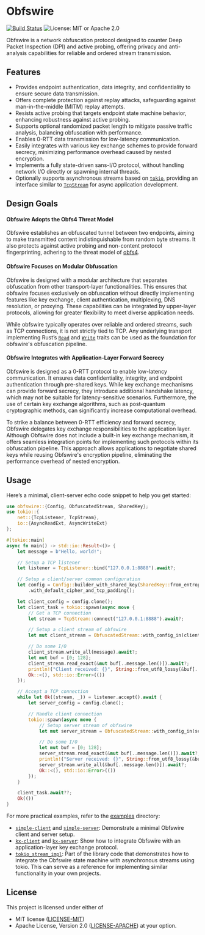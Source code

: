# Obfswire

[![Build Status](https://github.com/Brainmaker/Obfswire/actions/workflows/ci.yml/badge.svg)](https://github.com/Brainmaker/Obfswire/actions/workflows/ci.yml)
![License: MIT or Apache 2.0](https://img.shields.io/badge/license-MIT%20or%20Apache%202.0-blue)

Obfswire is a network obfuscation protocol designed to counter Deep Packet 
Inspection (DPI) and active probing, offering privacy and anti-analysis 
capabilities for reliable and ordered stream transmission.

## Features

- Provides endpoint authentication, data integrity, and confidentiality to 
  ensure secure data transmission.
- Offers complete protection against replay attacks, safeguarding 
  against man-in-the-middle (MITM) replay attempts.
- Resists active probing that targets endpoint state machine behavior,
  enhancing robustness against active probing.
- Supports optional randomized packet length to mitigate passive traffic
  analysis, balancing obfuscation with performance.
- Enables 0-RTT data transmission for low-latency communication.
- Easily integrates with various key exchange schemes to provide forward secrecy, 
  minimizing performance overhead caused by nested encryption.
- Implements a fully state-driven sans-I/O protocol, without handling network 
  I/O directly or spawning internal threads.
- Optionally supports asynchronous streams based on [`tokio`][tokio-link], 
  providing an interface similar to [`TcpStream`][tcp-stream-link] for async 
  application development.

## Design Goals

#### Obfswire Adopts the Obfs4 Threat Model

Obfswire establishes an obfuscated tunnel between two endpoints, aiming to make 
transmitted content indistinguishable from random byte streams. It also protects 
against active probing and non-content protocol fingerprinting, 
adhering to the threat model of [obfs4][obfs4-link].

#### Obfswire Focuses on Modular Obfuscation

Obfswire is designed with a modular architecture that separates obfuscation from 
other transport-layer functionalities. This ensures that obfswire focuses 
exclusively on obfuscation without directly implementing features like key exchange, 
client authentication, multiplexing, DNS resolution, or proxying. These capabilities 
can be integrated by upper-layer protocols, allowing for greater flexibility to 
meet diverse application needs.

While obfswire typically operates over reliable and ordered streams, such as TCP 
connections, it is not strictly tied to TCP. Any underlying transport implementing 
Rust’s [`Read`][read-trait-link] and [`Write`][write-trait-link] traits can be 
used as the foundation for obfswire's obfuscation pipeline.

#### Obfswire Integrates with Application-Layer Forward Secrecy

Obfswire is designed as a 0-RTT protocol to enable low-latency communication. 
It ensures data confidentiality, integrity, and endpoint authentication through 
pre-shared keys. While key exchange mechanisms can provide forward secrecy, they 
introduce additional handshake latency, which may not be suitable for 
latency-sensitive scenarios. Furthermore, the use of certain key exchange algorithms, 
such as post-quantum cryptographic methods, can significantly increase 
computational overhead.

To strike a balance between 0-RTT efficiency and forward secrecy, Obfswire 
delegates key exchange responsibilities to the application layer.
Although Obfswire does not include a built-in key exchange mechanism, it offers 
seamless integration points for implementing such protocols within its 
obfuscation pipeline. This approach allows applications to negotiate shared keys 
while reusing Obfswire's encryption pipeline, eliminating the performance overhead
of nested encryption.

## Usage

Here’s a minimal, client-server echo code snippet to help you get started:

```rust
use obfswire::{Config, ObfuscatedStream, SharedKey};
use tokio::{
    net::{TcpListener, TcpStream},
    io::{AsyncReadExt, AsyncWriteExt}
};

#[tokio::main]
async fn main() -> std::io::Result<()> {
    let message = b"Hello, world!";

    // Setup a TCP listener
    let listener = TcpListener::bind("127.0.0.1:8888").await?;

    // Setup a client/server common configuration
    let config = Config::builder_with_shared_key(SharedKey::from_entropy())
        .with_default_cipher_and_tcp_padding();

    let client_config = config.clone();
    let client_task = tokio::spawn(async move {
        // Get a TCP connection
        let stream = TcpStream::connect("127.0.0.1:8888").await?;

        // Setup a client stream of obfswire
        let mut client_stream = ObfuscatedStream::with_config_in(client_config, stream);

        // Do some I/O
        client_stream.write_all(message).await?;
        let mut buf = [0; 128];
        client_stream.read_exact(&mut buf[..message.len()]).await?;
        println!("Client received: {}", String::from_utf8_lossy(&buf[..message.len()]));
        Ok::<(), std::io::Error>(())
    });

    // Accept a TCP connection
    while let Ok((stream, _)) = listener.accept().await {
        let server_config = config.clone();

        // Handle client connection
        tokio::spawn(async move {
            // Setup server stream of obfswire
            let mut server_stream = ObfuscatedStream::with_config_in(server_config, stream);

            // Do some I/O
            let mut buf = [0; 128];
            server_stream.read_exact(&mut buf[..message.len()]).await?;
            println!("Server received: {}", String::from_utf8_lossy(&buf[..message.len()]));
            server_stream.write_all(&buf[..message.len()]).await?;
            Ok::<(), std::io::Error>(())
        });
    }

    client_task.await??;
    Ok(())
}
```

For more practical examples, refer to the [examples](examples/src/bin) directory:

 - [`simple-client`](examples/src/bin/simple-client.rs) and 
   [`simple-server`](examples/src/bin/simple-server.rs):
   Demonstrate a minimal Obfswire client and server setup.
 - [`kx-client`](examples/src/bin/kx-client.rs) and 
   [`kx-server`](examples/src/bin/kx-server.rs):
   Show how to integrate Obfswire with an application-layer key exchange protocol.
 - [`tokio_stream_impl`](src/tokio_stream_impl.rs):
   Part of the library code that demonstrates how to integrate the Obfswire state 
   machine with asynchronous streams using tokio. This can serve as a reference for 
   implementing similar functionality in your own projects.

## License

This project is licensed under either of
- MIT license ([LICENSE-MIT](http://opensource.org/licenses/MIT))
- Apache License, Version 2.0 ([LICENSE-APACHE](http://www.apache.org/licenses/LICENSE-2.0)) at your option.

[obfs4-link]: https://github.com/Yawning/obfs4/blob/master/doc/obfs4-spec.txt#L35
[tokio-link]: https://tokio.rs/
[tcp-stream-link]: https://docs.rs/tokio/latest/tokio/net/struct.TcpStream.html
[read-trait-link]: https://doc.rust-lang.org/std/io/trait.Read.html
[write-trait-link]: https://doc.rust-lang.org/std/io/trait.Write.html
